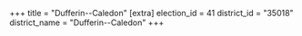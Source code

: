 +++
title = "Dufferin--Caledon"
[extra]
election_id = 41
district_id = "35018"
district_name = "Dufferin--Caledon"
+++

